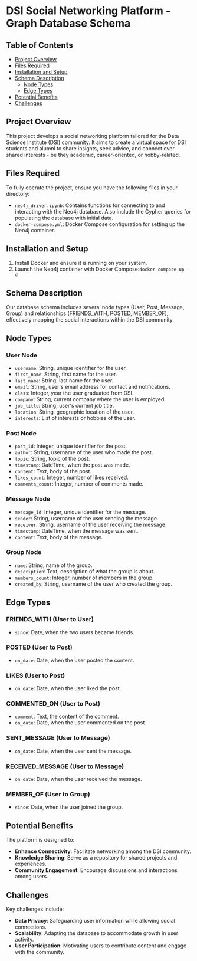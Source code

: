 # DSI Social Networking Platform - Graph Database Schema

## Table of Contents
- [Project Overview](#project-overview)
- [Files Required](#files-required)
- [Installation and Setup](#installation-and-setup)
- [Schema Description](#schema-description)
  - [Node Types](#node-types)
  - [Edge Types](#edge-types)
- [Potential Benefits](#potential-benefits)
- [Challenges](#challenges)

## Project Overview

This project develops a social networking platform tailored for the Data Science Institute (DSI) community. It aims to create a virtual space for DSI students and alumni to share insights, seek advice, and connect over shared interests - be they academic, career-oriented, or hobby-related.

## Files Required

To fully operate the project, ensure you have the following files in your directory:

- `neo4j_driver.ipynb`: Contains functions for connecting to and interacting with the Neo4j database. Also include the Cypher queries for populating the database with initial data.
- `docker-compose.yml`: Docker Compose configuration for setting up the Neo4j container.

## Installation and Setup

1. Install Docker and ensure it is running on your system.
2. Launch the Neo4j container with Docker Compose:`docker-compose up -d`

## Schema Description

Our database schema includes several node types (User, Post, Message, Group) and relationships (FRIENDS_WITH, POSTED, MEMBER_OF), effectively mapping the social interactions within the DSI community.

## Node Types

### User Node
- `username`: String, unique identifier for the user.
- `first_name`: String, first name for the user.
- `last_name`: String, last name for the user.
- `email`: String, user's email address for contact and notifications.
- `class`: Integer, year the user graduated from DSI.
- `company`: String, current company where the user is employed.
- `job_title`: String, user's current job title.
- `location`: String, geographic location of the user.
- `interests`: List of interests or hobbies of the user.

### Post Node
- `post_id`: Integer, unique identifier for the post.
- `author`: String, username of the user who made the post.
- `topic`: String, topic of the post.
- `timestamp`: DateTime, when the post was made.
- `content`: Text, body of the post.
- `likes_count`: Integer, number of likes received.
- `comments_count`: Integer, number of comments made.

### Message Node
- `message_id`: Integer, unique identifier for the message.
- `sender`: String, username of the user sending the message.
- `receiver`: String, username of the user receiving the message.
- `timestamp`: DateTime, when the message was sent.
- `content`: Text, body of the message.

### Group Node
- `name`: String, name of the group.
- `description`: Text, description of what the group is about.
- `members_count`: Integer, number of members in the group.
- `created_by`: String, username of the user who created the group.

## Edge Types

### FRIENDS_WITH (User to User)
- `since`: Date, when the two users became friends.

### POSTED (User to Post)
- `on_date`: Date, when the user posted the content.

### LIKES (User to Post)
- `on_date`: Date, when the user liked the post.

### COMMENTED_ON (User to Post)
- `comment`: Text, the content of the comment.
- `on_date`: Date, when the user commented on the post.

### SENT_MESSAGE (User to Message)
- `on_date`: Date, when the user sent the message.

### RECEIVED_MESSAGE (User to Message)
- `on_date`: Date, when the user received the message.

### MEMBER_OF (User to Group)
- `since`: Date, when the user joined the group.

## Potential Benefits

The platform is designed to:

- **Enhance Connectivity**: Facilitate networking among the DSI community.
- **Knowledge Sharing**: Serve as a repository for shared projects and experiences.
- **Community Engagement**: Encourage discussions and interactions among users.

## Challenges

Key challenges include:

- **Data Privacy**: Safeguarding user information while allowing social connections.
- **Scalability**: Adapting the database to accommodate growth in user activity.
- **User Participation**: Motivating users to contribute content and engage with the community.



